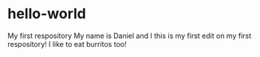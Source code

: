 # hello-world
My first respository 
My name is Daniel and I this is my first edit on my first respository!
I like to eat burritos too!
